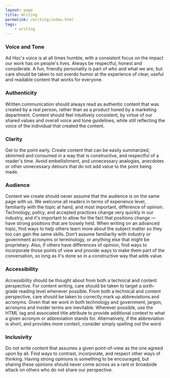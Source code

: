 ```yaml
---
layout: page
title: Writing
permalink: /writing/index.html
tags:
    - writing
---
```


### Voice and Tone

Ad Hoc's voice is at all times humble, with a consistent focus on the impact our work has on people's lives. Always be respectful, honest and considerate. A fun, friendly personality is part of who and what we are, but care should be taken to not overdo humor at the experience of clear, useful and readable content that works for everyone.

### Authenticity

Written communication should always read as authentic content that was created by a real person, rather than as a product honed by a marketing department. Content should feel intuitively consistent, by virtue of our shared values and overall voice and tone guidelines, while still reflecting the voice of the individual that created the content.

### Clarity

Get to the point early. Create content that can be easily summarized, skimmed and consumed in a way that is constructive, and respectful of a reader's time. Avoid embellishment, and unnecessary analogies, anecdotes or other unnecessary detours that do not add value to the point being made.

### Audience

Content we create should never assume that the audience is on the same page with us. We welcome all readers in terms of experience level, familiarity with the topic at hand, and most important, difference of opinion. Technology, policy, and accepted practices change very quickly in our industry, and it's important to allow for the fact that positions change — have strong positions that are loosely held. When writing on an advanced topic, find ways to help others learn more about the subject matter so they too can gain the same skills. Don’t assume familiarity with industry or government acronyms or terminology, or anything else that might be proprietary. Also, if others have differences of opinion, find ways to incorporate those points of view and provide ways to make them part of the conversation, so long as it's done so in a constructive way that adds value.

### Accessibility

Accessibility should be thought about from both a technical and content perspective. For content writing, care should be taken to target a sixth-grade reading level whenever possible.
From both a technical and content perspective, care should be taken to correctly mark up abbreviations and acronyms. Given that we work in both technology and government, jargon, acronyms and insider terms are inevitable. Wherever possible, use the HTML tag and associated title attribute to provide additional context to what a given acronym or abbreviation stands for. Alternatively, if the abbreviation is short, and provides more context, consider simply spelling out the word.

### Inclusivity

Do not write content that assumes a given point-of-view as the one agreed upon by all. Find ways to contrast, incorporate, and respect other ways of thinking. Having strong opinions is something to be encouraged, but sharing these opinions should never come across as a rant or broadside attack on others who do not share our perspective.

